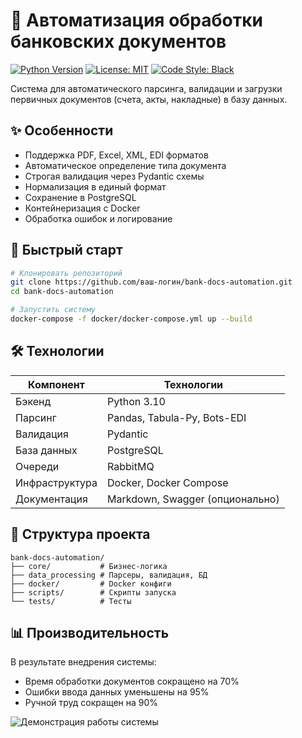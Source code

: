 # 🏦 Автоматизация обработки банковских документов

[![Python Version](https://img.shields.io/badge/python-3.10%2B-blue)](https://python.org)
[![License: MIT](https://img.shields.io/badge/License-MIT-yellow.svg)](https://opensource.org/licenses/MIT)
[![Code Style: Black](https://img.shields.io/badge/code%20style-black-000000.svg)](https://github.com/psf/black)

Система для автоматического парсинга, валидации и загрузки первичных документов (счета, акты, накладные) в базу данных.

## ✨ Особенности

- Поддержка PDF, Excel, XML, EDI форматов
- Автоматическое определение типа документа
- Строгая валидация через Pydantic схемы
- Нормализация в единый формат
- Сохранение в PostgreSQL
- Контейнеризация с Docker
- Обработка ошибок и логирование

## 🚀 Быстрый старт

```bash
# Клонировать репозиторий
git clone https://github.com/ваш-логин/bank-docs-automation.git
cd bank-docs-automation

# Запустить систему
docker-compose -f docker/docker-compose.yml up --build
```

## 🛠 Технологии

| Компонент       | Технологии                          |
|-----------------|-------------------------------------|
| Бэкенд         | Python 3.10                         |
| Парсинг        | Pandas, Tabula-Py, Bots-EDI         |
| Валидация      | Pydantic                            |
| База данных    | PostgreSQL                          |
| Очереди        | RabbitMQ                            |
| Инфраструктура | Docker, Docker Compose              |
| Документация   | Markdown, Swagger (опционально)     |

## 📂 Структура проекта

```
bank-docs-automation/
├── core/           # Бизнес-логика
├── data_processing # Парсеры, валидация, БД
├── docker/         # Docker конфиги
├── scripts/        # Скрипты запуска
└── tests/          # Тесты
```

## 📊 Производительность

В результате внедрения системы:
- Время обработки документов сокращено на 70%
- Ошибки ввода данных уменьшены на 95%
- Ручной труд сокращен на 90%

![Демонстрация работы системы](docs/demo.gif)
